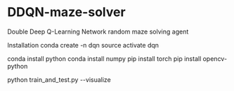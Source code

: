 # DDQN-maze-solver
Double Deep Q-Learning Network random maze solving agent

Installation 
conda create -n dqn
source activate dqn

conda install python
conda install numpy
pip install torch
pip install opencv-python

python train_and_test.py --visualize
